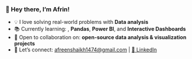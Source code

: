 ### 🌟 Hey there, I’m Afrin! 
- 💡 I love solving real-world problems with **Data analysis**
- 📚 Currently learning: , **Pandas**, **Power BI**, and **Interactive Dashboards**
- 🤝 Open to collaboration on: **open-source data analysis & visualization projects**
- 💬 Let’s connect: afreenshaikh1474@gmail.com | [💼 LinkedIn]((https://www.linkedin.com/in/afrinshaikhh/))

<!---
AFRIN4323/AFRIN4323 is a ✨ special ✨ repository because its `README.md` (this file) appears on your GitHub profile.
You can click the Preview link to take a look at your changes.
--->
